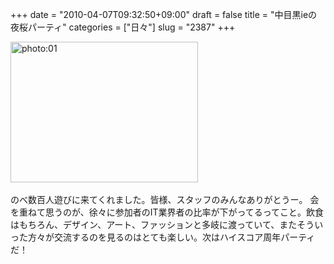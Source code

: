 +++
date = "2010-04-07T09:32:50+09:00"
draft = false
title = "中目黒ieの夜桜パーティ"
categories = ["日々"]
slug = "2387"
+++

<div align="left"><a href="http://ieiri.net/wordpress/wp-content/uploads/ameblo/blog_import_4f7a38689d09f.jpg"><img src="http://ieiri.net/wordpress/wp-content/uploads/ameblo/blog_import_4f7a38689d09f.jpg" alt="photo:01" width="300" height="225" border="0" /></a></div><br clear="all" />
のべ数百人遊びに来てくれました。皆様、スタッフのみんなありがとうー。
会を重ねて思うのが、徐々に参加者のIT業界者の比率が下がってるってこと。飲食はもちろん、デザイン、アート、ファッションと多岐に渡っていて、またそういった方々が交流するのを見るのはとても楽しい。次はハイスコア周年パーティだ！
